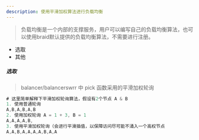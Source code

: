 ```yaml
---
description: 使用平滑加权算法进行负载均衡
---
```



> 负载均衡是一个内部的支撑服务，用户可以编写自己的负载均衡算法，也可以使用braid默认提供的负载均衡算法，不需要进行注册。

* 选取
* 其他

##### 选取

> balancer/balancerswrr 中 pick 函数采用的平滑加权轮询

```go
# 这里简单解释下平滑加权轮询算法，假设有2个节点 A & B
1. 使用普通轮询
A,B,A,B,A,B
2. 使用加权轮询 A = 1 + 3, B = 1
A,A,A,A,B,
3. 使用平滑加权轮询（会进行平滑插值，以保障访问尽可能不涌入一个高权节点
A,A,B,A,A,A,A,B,A,A
```